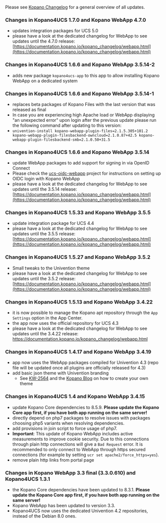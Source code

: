 Please see [Kopano Changelog](https://documentation.kopano.io/kopano_changelog/) for a general overview of all updates.

### Changes in Kopano4UCS 1.7.0 and Kopano WebApp 4.7.0

* updates integration packages for UCS 5.0
* please have a look at the dedicated changelog for WebApp to see updates until the 4.7.0 release: [https://documentation.kopano.io/kopano_changelog/webapp.html](https://documentation.kopano.io/kopano_changelog/webapp.html)

### Changes in Kopano4UCS 1.6.6 and Kopano WebApp 3.5.14-2

* adds new package `kopano4ucs-app` to this app to allow installing Kopano WebApp on a dedicated system

### Changes in Kopano4UCS 1.6.6 and Kopano WebApp 3.5.14-1

* replaces beta packages of Kopano Files with the last version that was released as final
* In case you are experiencing high Apache load or WebApp displaying "an unexpected error" upon login after the previous update please run the following command after updating to this version:
* ``univention-install kopano-webapp-plugin-files=2.1.5.305+101.2 kopano-webapp-plugin-filesbackend-owncloud=2.1.0.87+42.5 kopano-webapp-plugin-filesbackend-smb=2.1.0.50+31.5``

### Changes in Kopano4UCS 1.6.6 and Kopano WebApp 3.5.14

* update WebApp packages to add support for signing in via OpenID Connect
* Please check the [ucs-oidc-webapp](https://github.com/Kopano-dev/ucs-oidc-webapp) project for instructions on setting up OIDC login with Kopano WebApp
* please have a look at the dedicated changelog for WebApp to see updates until the 3.5.14 release: [https://documentation.kopano.io/kopano_changelog/webapp.html](https://documentation.kopano.io/kopano_changelog/webapp.html)

### Changes in Kopano4UCS 1.5.33 and Kopano WebApp 3.5.5

* update integration package for UCS 4.4
* please have a look at the dedicated changelog for WebApp to see updates until the 3.5.5 release: [https://documentation.kopano.io/kopano_changelog/webapp.html](https://documentation.kopano.io/kopano_changelog/webapp.html)

### Changes in Kopano4UCS 1.5.27 and Kopano WebApp 3.5.2

* Small tweaks to the Univention theme
* please have a look at the dedicated changelog for WebApp to see updates until the 3.5.2 release: [https://documentation.kopano.io/kopano_changelog/webapp.html](https://documentation.kopano.io/kopano_changelog/webapp.html)

### Changes in Kopano4UCS 1.5.13 and Kopano WebApp 3.4.22

* it is now possible to manage the Kopano apt repository through the `App Settings` option in the App Center.
* the app now uses the official repository for UCS 4.3
* please have a look at the dedicated changelog for WebApp to see updates until the 3.4.22 release: https://documentation.kopano.io/kopano_changelog/webapp.html

### Changes in Kopano4UCS 1.4.17 and Kopano WebApp 3.4.19

* app now uses the WebApp packages compiled for Univention 4.3 (repo file will be updated once all plugins are officially released for 4.3)
* add basic json theme with Univention branding
    * See [KW-2564](https://jira.kopano.io/browse/KW-2564) and the [Kopano Blog](https://kopano.com/blog/new-json-themes-in-kopano-webapp/) on how to create your own theme

### Changes in Kopano4UCS 1.4 and Kopano WebApp 3.4.15

* update Kopano Core dependencies to 8.5.9. **Please update the Kopano Core app first, if you have both app running on the same server!**
* directly depend on php7 packages to resolve issues with packages choosing php5 variants when resolving dependencies.
* add provisions in join script to force usage of php7.
* **Important**: This update of Kopano WebApp includes active measurements to improve cookie security. Due to this connections through plain http connections will give a `Bad Request` error. It is recommended to only connect to WebApp through https secured connections (for example by setting `ucr set apache2/force_https=yes`).
* remove plain http links from portal page

### Changes in Kopano WebApp 3.3 final (3.3.0.610) and Kopano4UCS 1.3.1  

*   the Kopano Core dependencies have been updated to 8.3.1. **Please update the Kopano Core app first, if you have both app running on the same server!**
*   Kopano WebApp has been updated to version 3.3.
*   Kopano4UCS now uses the dedicated Univention 4.2 repositories, instead of the Debian 8.0 ones.
